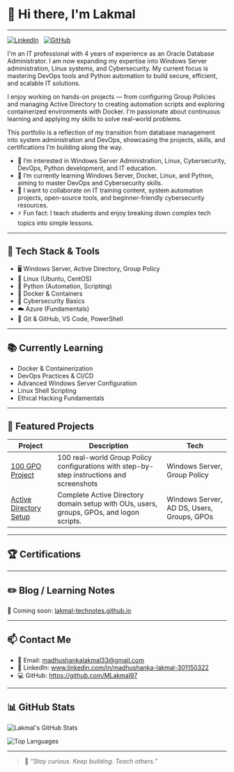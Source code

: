 # 👋 Hi there, I'm Lakmal
---
[![LinkedIn](https://img.shields.io/badge/LinkedIn-blue?logo=linkedin&style=for-the-badge)](www.linkedin.com/in/madhushanka-lakmal-301150322/)&nbsp;&nbsp;&nbsp;[![GitHub](https://img.shields.io/badge/GitHub-black?logo=github&style=for-the-badge)](https://github.com/your-username)

I'm an IT professional with 4 years of experience as an Oracle Database Administrator. I am now expanding my expertise into Windows Server administration, Linux systems, and Cybersecurity. My current focus is mastering DevOps tools and Python automation to build secure, efficient, and scalable IT solutions.

I enjoy working on hands-on projects — from configuring Group Policies and managing Active Directory to creating automation scripts and exploring containerized environments with Docker. I'm passionate about continuous learning and applying my skills to solve real-world problems.

This portfolio is a reflection of my transition from database management into system administration and DevOps, showcasing the projects, skills, and certifications I’m building along the way.

- 👀 I’m interested in Windows Server Administration, Linux, Cybersecurity, DevOps, Python development, and IT education.
- 🌱 I’m currently learning Windows Server, Docker, Linux, and Python, aiming to master DevOps and Cybersecurity skills.
- 💞️ I want to collaborate on IT training content, system automation projects, open-source tools, and beginner-friendly cybersecurity resources.
- ⚡ Fun fact: I teach students and enjoy breaking down complex tech topics into simple lessons.

---

## 🧰 Tech Stack & Tools

- 🖥️ Windows Server, Active Directory, Group Policy
- 🐧 Linux (Ubuntu, CentOS)
- 🐍 Python (Automation, Scripting)
- 🐳 Docker & Containers
- 🔐 Cybersecurity Basics
- ☁️ Azure (Fundamentals)
- 🧠 Git & GitHub, VS Code, PowerShell

---

## 📚 Currently Learning

- Docker & Containerization  
- DevOps Practices & CI/CD  
- Advanced Windows Server Configuration  
- Linux Shell Scripting  
- Ethical Hacking Fundamentals  

---

## 🚀 Featured Projects

| Project | Description | Tech |
|--------|-------------|------|
| [100 GPO Project](https://github.com/your-username/100-gpo-project) | 100 real-world Group Policy configurations with step-by-step instructions and screenshots | Windows Server, Group Policy |
| [Active Directory Setup](https://github.com/MLakmal97/active-directory-setup.git) | Complete Active Directory domain setup with OUs, users, groups, GPOs, and logon scripts. | Windows Server, AD DS, Users, Groups, GPOs |

<!--
| Project | Description | Tech |
|--------|-------------|------|
| [100 GPO Project](https://github.com/your-username/100-gpo-project) | 100 real-world Group Policy configurations with step-by-step instructions and screenshots | Windows Server, Group Policy |
| [Docker Labs](https://github.com/your-username/docker-lab) | Hands-on beginner Docker lab with containers and images | Docker, Linux |
| [Cybersecurity Notes](https://github.com/your-username/cybersecurity-basics) | Security practices, tools, and labs for beginners | Cybersecurity, Networking |
| [Python Automation Scripts](https://github.com/your-username/python-automation) | Daily automation scripts using Python | Python, Automation |
-->
---

## 🏆 Certifications
<!--
- ✅ [Python for Beginners – Udemy](./certifications/python-beginners.pdf)
- ✅ [Windows Server Administration – XYZ Institute](./certifications/windows-server.pdf)
- ✅ [Linux Essentials – Cisco NDG](./certifications/linux-essentials.pdf)
- ✅ [Cybersecurity Fundamentals – IBM SkillsBuild](./certifications/cybersecurity.pdf) -->

---

## ✏️ Blog / Learning Notes

<!-- I also write quick guides and learning notes on:
- Group Policy
- Server Administration
- Python tricks
- DevOps tools -->

📍 Coming soon: [lakmal-technotes.github.io](#)

---

## 📫 Contact Me

- 📧 Email: madhushankalakmal33@gmail.com
- 💼 LinkedIn: www.linkedin.com/in/madhushanka-lakmal-301150322 
- 💻 GitHub: https://github.com/MLakmal97

---

## 📊 GitHub Stats

![Lakmal's GitHub Stats](https://github-readme-stats.vercel.app/api?username=MLakmal97&show_icons=true&theme=tokyonight)

![Top Languages](https://github-readme-stats.vercel.app/api/top-langs/?username=MLakmal97&layout=compact&theme=tokyonight)

---

> 🎯 *“Stay curious. Keep building. Teach others.”*


<!---
MLakmal97/MLakmal97 is a ✨ special ✨ repository because its `README.md` (this file) appears on your GitHub profile.
You can click the Preview link to take a look at your changes.
--->
